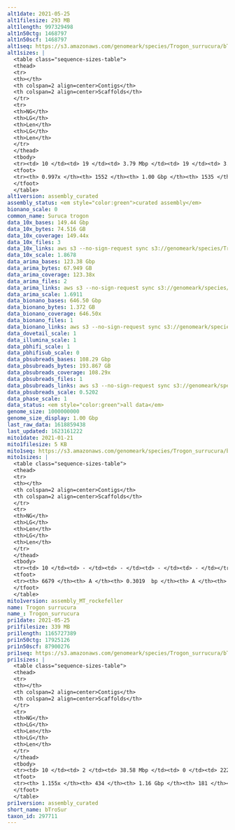 ```yaml
---
alt1date: 2021-05-25
alt1filesize: 293 MB
alt1length: 997329498
alt1n50ctg: 1468797
alt1n50scf: 1468797
alt1seq: https://s3.amazonaws.com/genomeark/species/Trogon_surrucura/bTroSur1/assembly_curated/bTroSur1.alt.cur.20210525.fasta.gz
alt1sizes: |
  <table class="sequence-sizes-table">
  <thead>
  <tr>
  <th></th>
  <th colspan=2 align=center>Contigs</th>
  <th colspan=2 align=center>Scaffolds</th>
  </tr>
  <tr>
  <th>NG</th>
  <th>LG</th>
  <th>Len</th>
  <th>LG</th>
  <th>Len</th>
  </tr>
  </thead>
  <tbody>
  <tr><td> 10 </td><td> 19 </td><td> 3.79 Mbp </td><td> 19 </td><td> 3.79 Mbp </td></tr>  <tr><td> 20 </td><td> 49 </td><td> 2.95 Mbp </td><td> 49 </td><td> 2.95 Mbp </td></tr>  <tr><td> 30 </td><td> 86 </td><td> 2.42 Mbp </td><td> 86 </td><td> 2.42 Mbp </td></tr>  <tr><td> 40 </td><td> 135 </td><td> 1.84 Mbp </td><td> 135 </td><td> 1.84 Mbp </td></tr>  <tr style="background-color:#cccccc;"><td> 50 </td><td> 195 </td><td> 1.47 Mbp </td><td> 195 </td><td> 1.47 Mbp </td></tr>  <tr><td> 60 </td><td> 272 </td><td> 1.14 Mbp </td><td> 272 </td><td> 1.14 Mbp </td></tr>  <tr><td> 70 </td><td> 372 </td><td> 0.88 Mbp </td><td> 371 </td><td> 0.88 Mbp </td></tr>  <tr><td> 80 </td><td> 505 </td><td> 0.64 Mbp </td><td> 504 </td><td> 0.64 Mbp </td></tr>  <tr><td> 90 </td><td> 711 </td><td> 0.35 Mbp </td><td> 709 </td><td> 0.35 Mbp </td></tr>  <tr><td> 100 </td><td> - </td><td> - </td><td> - </td><td> - </td></tr>  </tbody>
  <tfoot>
  <tr><th> 0.997x </th><th> 1552 </th><th> 1.00 Gbp </th><th> 1535 </th><th> 1.00 Gbp </th></tr>
  </tfoot>
  </table>
alt1version: assembly_curated
assembly_status: <em style="color:green">curated assembly</em>
bionano_scale: 0
common_name: Suruca trogon
data_10x_bases: 149.44 Gbp
data_10x_bytes: 74.516 GB
data_10x_coverage: 149.44x
data_10x_files: 3
data_10x_links: aws s3 --no-sign-request sync s3://genomeark/species/Trogon_surrucura/bTroSur1/genomic_data/10x/ .<br>
data_10x_scale: 1.8678
data_arima_bases: 123.38 Gbp
data_arima_bytes: 67.949 GB
data_arima_coverage: 123.38x
data_arima_files: 2
data_arima_links: aws s3 --no-sign-request sync s3://genomeark/species/Trogon_surrucura/bTroSur1/genomic_data/arima/ .<br>
data_arima_scale: 1.6911
data_bionano_bases: 646.50 Gbp
data_bionano_bytes: 1.372 GB
data_bionano_coverage: 646.50x
data_bionano_files: 1
data_bionano_links: aws s3 --no-sign-request sync s3://genomeark/species/Trogon_surrucura/bTroSur1/genomic_data/bionano/ .<br>
data_dovetail_scale: 1
data_illumina_scale: 1
data_pbhifi_scale: 1
data_pbhifisub_scale: 0
data_pbsubreads_bases: 108.29 Gbp
data_pbsubreads_bytes: 193.867 GB
data_pbsubreads_coverage: 108.29x
data_pbsubreads_files: 1
data_pbsubreads_links: aws s3 --no-sign-request sync s3://genomeark/species/Trogon_surrucura/bTroSur1/genomic_data/pacbio/ . --exclude "*ccs*bam*"<br>
data_pbsubreads_scale: 0.5202
data_phase_scale: 1
data_status: <em style="color:green">all data</em>
genome_size: 1000000000
genome_size_display: 1.00 Gbp
last_raw_data: 1618859438
last_updated: 1623161222
mito1date: 2021-01-21
mito1filesize: 5 KB
mito1seq: https://s3.amazonaws.com/genomeark/species/Trogon_surrucura/bTroSur1/assembly_MT_rockefeller/bTroSur1.MT.20210121.fasta.gz
mito1sizes: |
  <table class="sequence-sizes-table">
  <thead>
  <tr>
  <th></th>
  <th colspan=2 align=center>Contigs</th>
  <th colspan=2 align=center>Scaffolds</th>
  </tr>
  <tr>
  <th>NG</th>
  <th>LG</th>
  <th>Len</th>
  <th>LG</th>
  <th>Len</th>
  </tr>
  </thead>
  <tbody>
  <tr><td> 10 </td><td> - </td><td> - </td><td> - </td><td> - </td></tr>  <tr><td> 20 </td><td> - </td><td> - </td><td> - </td><td> - </td></tr>  <tr><td> 30 </td><td> - </td><td> - </td><td> - </td><td> - </td></tr>  <tr><td> 40 </td><td> - </td><td> - </td><td> - </td><td> - </td></tr>  <tr style="background-color:#cccccc;"><td> 50 </td><td> - </td><td style="background-color:#ff8888;"> - </td><td> - </td><td style="background-color:#ff8888;"> - </td></tr>  <tr><td> 60 </td><td> - </td><td> - </td><td> - </td><td> - </td></tr>  <tr><td> 70 </td><td> - </td><td> - </td><td> - </td><td> - </td></tr>  <tr><td> 80 </td><td> - </td><td> - </td><td> - </td><td> - </td></tr>  <tr><td> 90 </td><td> - </td><td> - </td><td> - </td><td> - </td></tr>  <tr><td> 100 </td><td> - </td><td> - </td><td> - </td><td> - </td></tr>  </tbody>
  <tfoot>
  <tr><th> 6679 </th><th> A </th><th> 0.3019  bp </th><th> A </th><th> 0.3019  bp </th></tr>
  </tfoot>
  </table>
mito1version: assembly_MT_rockefeller
name: Trogon surrucura
name_: Trogon_surrucura
pri1date: 2021-05-25
pri1filesize: 339 MB
pri1length: 1165727389
pri1n50ctg: 17925126
pri1n50scf: 87900276
pri1seq: https://s3.amazonaws.com/genomeark/species/Trogon_surrucura/bTroSur1/assembly_curated/bTroSur1.pri.cur.20210525.fasta.gz
pri1sizes: |
  <table class="sequence-sizes-table">
  <thead>
  <tr>
  <th></th>
  <th colspan=2 align=center>Contigs</th>
  <th colspan=2 align=center>Scaffolds</th>
  </tr>
  <tr>
  <th>NG</th>
  <th>LG</th>
  <th>Len</th>
  <th>LG</th>
  <th>Len</th>
  </tr>
  </thead>
  <tbody>
  <tr><td> 10 </td><td> 2 </td><td> 38.58 Mbp </td><td> 0 </td><td> 222.21 Mbp </td></tr>  <tr><td> 20 </td><td> 5 </td><td> 33.16 Mbp </td><td> 0 </td><td> 222.21 Mbp </td></tr>  <tr><td> 30 </td><td> 8 </td><td> 26.86 Mbp </td><td> 1 </td><td> 127.11 Mbp </td></tr>  <tr><td> 40 </td><td> 12 </td><td> 22.53 Mbp </td><td> 2 </td><td> 100.50 Mbp </td></tr>  <tr style="background-color:#cccccc;"><td> 50 </td><td> 17 </td><td style="background-color:#88ff88;"> 17.93 Mbp </td><td> 3 </td><td style="background-color:#88ff88;"> 87.90 Mbp </td></tr>  <tr><td> 60 </td><td> 23 </td><td> 15.32 Mbp </td><td> 4 </td><td> 82.62 Mbp </td></tr>  <tr><td> 70 </td><td> 31 </td><td> 11.71 Mbp </td><td> 5 </td><td> 82.43 Mbp </td></tr>  <tr><td> 80 </td><td> 41 </td><td> 8.92 Mbp </td><td> 7 </td><td> 47.45 Mbp </td></tr>  <tr><td> 90 </td><td> 53 </td><td> 7.33 Mbp </td><td> 11 </td><td> 22.25 Mbp </td></tr>  <tr><td> 100 </td><td> 70 </td><td> 4.55 Mbp </td><td> 16 </td><td> 17.58 Mbp </td></tr>  </tbody>
  <tfoot>
  <tr><th> 1.155x </th><th> 434 </th><th> 1.16 Gbp </th><th> 181 </th><th> 1.17 Gbp </th></tr>
  </tfoot>
  </table>
pri1version: assembly_curated
short_name: bTroSur
taxon_id: 297711
---
```

